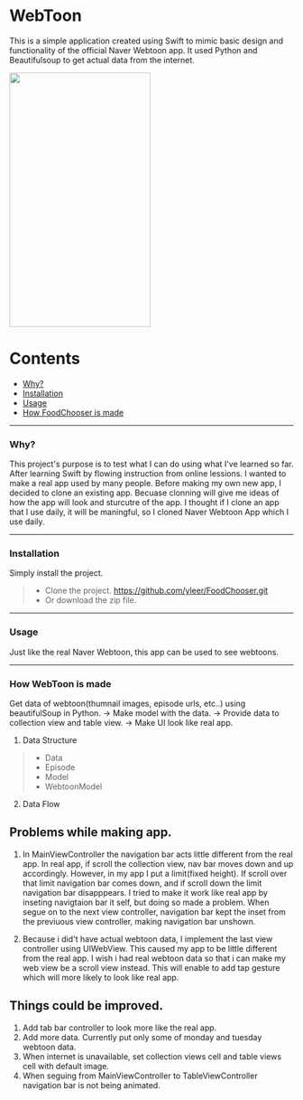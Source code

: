 # WebToon

This is a simple application created using Swift to mimic basic design and functionality of the official Naver Webtoon app. It used Python and Beautifulsoup to get actual data from the internet.

<img src="https://user-images.githubusercontent.com/48948578/111142095-a51c1800-85c7-11eb-9b25-de70c05887b2.gif"  width="250" height="450">

# Contents
+ [Why?](#why)
+ [Installation](#Installation)
+ [Usage](#Usage)
+ [How FoodChooser is made](#How-FoodChooser-is-made)


***
### Why?
This project's purpose is to test what I can do using what I've learned so far. After learning Swift by flowing instruction from online lessions. I wanted to make a real app used by many people. Before making my own new app, I decided to clone an existing app. Becuase clonning will give me ideas of how the app will look and sturcutre of the app. I thought if I clone an app that I use daily, it will be maningful, so I cloned Naver Webtoon App which I use daily.


***
### Installation
Simply install the project.
> + Clone the project.    https://github.com/yleer/FoodChooser.git 
> + Or download the zip file.

***
### Usage

Just like the real Naver Webtoon, this app can be used to see webtoons. 


***
### How WebToon is made

Get data of webtoon(thumnail images, episode urls, etc..) using beautifulSoup in Python. ->
Make model with the data. ->
Provide data to collection view and table view. ->
Make UI look like real app.


1. Data Structure
>+ Data
>+ Episode
>+ Model
>+ WebtoonModel
2. Data Flow






## Problems while making app.

1. In MainViewController the navigation bar acts little different from the real app. In real app, if scroll the collection view, nav bar moves down and up accordingly. However, in my app I put a limit(fixed height). If scroll over that limit navigation bar comes down, and if scroll down the limit navigation bar disapppears. I tried to make it work like real app by inseting navigtaion bar it self, but doing so made a problem. When segue on to the next view controller, navigation bar kept the inset from the previuous view controller, making navigation bar unshown. 

2. Because i did't have actual webtoon data, I implement the last view controller using UIWebView. This caused my app to be little different from the real app. I wish i had real webtoon data so that i can make my web view be a scroll view instead. This will enable to add tap gesture which will more likely to look like real app.


## Things could be improved.

1. Add tab bar controller to look more like the real app.
2. Add more data. Currently put only some of monday and tuesday webtoon data.
3. When internet is unavailable, set collection views cell and table views cell with default image.
4. When seguing from MainViewController to TableViewController navigation bar is not being animated. 



